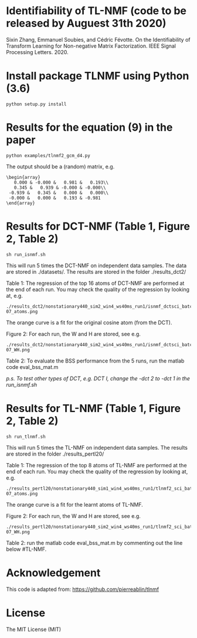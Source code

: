 # Identifiability of TL-NMF (code to be released by Auguest 31th 2020)
Sixin Zhang, Emmanuel Soubies, and Cédric Févotte. On the Identifiability of Transform Learning for Non-negative Matrix Factorization. IEEE Signal Processing Letters. 2020.

# Install package TLNMF using Python (3.6)

```
python setup.py install
```

# Results for the equation (9) in the paper

```
python examples/tlnmf2_gcm_d4.py
```

The output should be a (random) matrix, e.g.
```
\begin{array}
   0.000 & -0.000 &   0.981 &   0.193\\
   0.345 &   0.939 & -0.000 & -0.000\\
 -0.939 &   0.345 &   0.000 &   0.000\\
 -0.000 &   0.000 &   0.193 & -0.981
\end{array}
```

# Results for DCT-NMF (Table 1, Figure 2, Table 2)

```
sh run_isnmf.sh
```

This will run 5 times the DCT-NMF on independent data samples. The data are stored in ./datasets/. The results are stored in the folder ./results_dct2/

Table 1: The regression of the top 16 atoms of DCT-NMF are performed at the end of each run. 
You may check the quality of the regression by looking at, e.g. 
```
./results_dct2/nonstationary440_sim2_win4_ws40ms_run1/isnmf_dctsci_batch_nonstationary440_sim2_K2_eps5e-07_atoms.png
```
The orange curve is a fit for the original cosine atom (from the DCT). 

Figure 2: For each run, the W and H are stored, see e.g. 
```
./results_dct2/nonstationary440_sim2_win4_ws40ms_run1/isnmf_dctsci_batch_nonstationary440_sim2_K2_eps5e-07_WH.png
```

Table 2: To evaluate the BSS performance from the 5 runs, run the matlab code eval_bss_mat.m

*p.s. To test other types of DCT, e.g. DCT I, change the -dct 2 to -dct 1 in the run_isnmf.sh*

# Results for TL-NMF (Table 1, Figure 2, Table 2)

```
sh run_tlnmf.sh
```

This will run 5 times the TL-NMF on independent data samples. The results are stored in the folder ./results_pertl20/

Table 1: The regression of the top 8 atoms of TL-NMF are performed at the end of each run. 
You may check the quality of the regression by looking at, e.g.  
```
./results_pertl20/nonstationary440_sim1_win4_ws40ms_run1/tlnmf2_sci_batch_nonstationary440_sim1_K2_eps5e-07_atoms.png
```
The orange curve is a fit for the learnt atoms of TL-NMF. 

Figure 2: For each run, the W and H are stored, see e.g. 
```
./results_pertl20/nonstationary440_sim2_win4_ws40ms_run1/tlnmf2_sci_batch_nonstationary440_sim1_K2_eps5e-07_WH.png
```

Table 2: run the matlab code eval_bss_mat.m by commenting out the line below #TL-NMF.

# Acknowledgement
This code is adapted from: https://github.com/pierreablin/tlnmf

# License
The MIT License (MIT)
